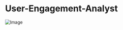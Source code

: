 # User-Engagement-Analyst

![Image](https://github.com/user-attachments/assets/ae060dbe-82d1-49ab-ab96-7e2d79f2f88b)
